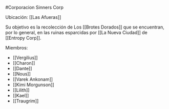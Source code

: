 #Corporacion 
Sinners Corp

Ubicación: [[Las Afueras]]

Su objetivo es la recolección de Los [[Brotes Dorados]] que se encuentran, por lo general, en las ruinas esparcidas por [[La Nueva Ciudad]] de [[Entropy Corp]].



Miembros:
- [[Vergilius]]
- [[Charon]]
- [[Dante]]
- [[Nous]]
- [[Varek Ankonam]]
- [[Kimi Morgunson]]
- [[Lilith]]
- [[Kael]]
- [[Traugrim]]